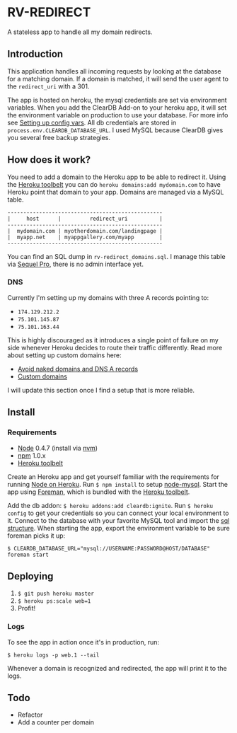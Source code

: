 # RV-REDIRECT

A stateless app to handle all my domain redirects.

## Introduction

This application handles all incoming requests by looking at the database for a matching domain. If a domain is matched, it will send the user agent to the `redirect_uri` with a 301.

The app is hosted on heroku, the mysql credentials are set via environment variables. When you add the ClearDB Add-on to your heroku app, it will set the environment variable on production to use your database. For more info see [Setting up config vars](https://devcenter.heroku.com/articles/config-vars#setting_up_config_vars_for_a_deployed_application). All db credentials are stored in `process.env.CLEARDB_DATABASE_URL`. I used MySQL because ClearDB gives you several free backup strategies.

## How does it work?

You need to add a domain to the Heroku app to be able to redirect it. Using the [Heroku toolbelt](https://toolbelt.heroku.com/) you can do `heroku domains:add mydomain.com` to have Heroku point that domain to your app. Domains are managed via a MySQL table.

    -------------------------------------------------
    |     host      |         redirect_uri          |
    -------------------------------------------------
    |  mydomain.com | myotherdomain.com/landingpage |
    |  myapp.net    | myappgallery.com/myapp        |
    -------------------------------------------------

You can find an SQL dump in `rv-redirect_domains.sql`. I manage this table via [Sequel Pro](http://www.sequelpro.com/), there is no admin interface yet.

### DNS

Currently I'm setting up my domains with three A records pointing to:

- `174.129.212.2`
- `75.101.145.87`
- `75.101.163.44`

This is highly discouraged as it introduces a single point of failure on my side whenever Heroku decides to route their traffic differently. Read more about setting up custom domains here:

- [Avoid naked domains and DNS A records](https://devcenter.heroku.com/articles/avoiding-naked-domains-dns-arecords) 
- [Custom domains](https://devcenter.heroku.com/articles/custom-domains)

I will update this section once I find a setup that is more reliable.


## Install

### Requirements

- [Node](http://nodejs.org/) 0.4.7 (install via [nvm](https://github.com/creationix/nvm/))
- [npm](http://npmjs.org/) 1.0.x
- [Heroku toolbelt](https://toolbelt.heroku.com/)

Create an Heroku app and get yourself familiar with the requirements for running [Node on Heroku](https://devcenter.heroku.com/articles/nodejs). Run `$ npm install` to setup [node-mysql](https://github.com/felixge/node-mysql). Start the app using [Foreman](https://github.com/ddollar/foreman), which is bundled with the [Heroku toolbelt](https://toolbelt.heroku.com/).

Add the db addon: `$ heroku addons:add cleardb:ignite`. Run `$ heroku config` to get your credentials so you can connect your local environment to it. Connect to the database with your favorite MySQL tool and import the [sql structure](https://github.com/roelven/rv-redirect/blob/master/rv-redirect_domains.sql). When starting the app, export the environment variable to be sure foreman picks it up:

    $ CLEARDB_DATABASE_URL="mysql://USERNAME:PASSWORD@HOST/DATABASE" foreman start

## Deploying

1. `$ git push heroku master`
2. `$ heroku ps:scale web=1`
3. Profit!

### Logs

To see the app in action once it's in production, run:

    $ heroku logs -p web.1 --tail

Whenever a domain is recognized and redirected, the app will print it to the logs.

## Todo

- Refactor
- Add a counter per domain



